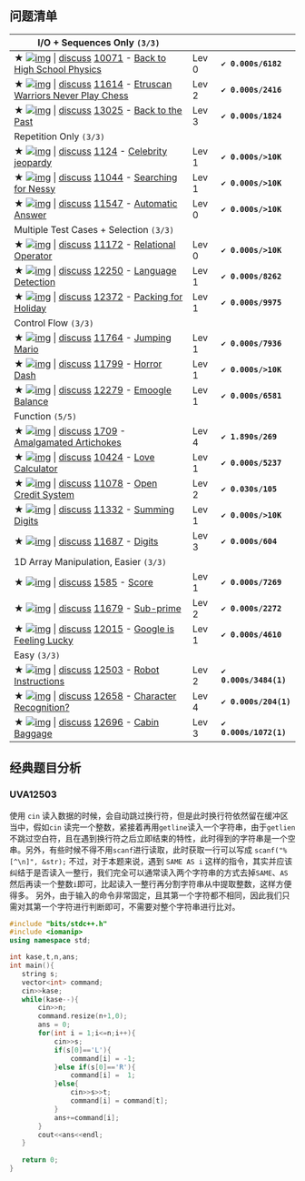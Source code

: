 ## 问题清单

| I/O + Sequences Only `(3/3)`                                 |       |                        |
| ------------------------------------------------------------ | ----- | ---------------------- |
| ★ [![img](https://uhunt.onlinejudge.org/images/udebug3.png)](https://www.udebug.com/UVa/10071) \| [discuss](http://onlinejudge.org/board/search.php?keywords=10071) [10071](http://uva.onlinejudge.org/external/100/10071.pdf) - [Back to High School Physics](http://onlinejudge.org/index.php?option=com_onlinejudge&Itemid=8&category=24&page=show_problem&problem=1012) | Lev 0 | **`✔ 0.000s/6182`**    |
| ★ [![img](https://uhunt.onlinejudge.org/images/udebug3.png)](https://www.udebug.com/UVa/11614) \| [discuss](http://onlinejudge.org/board/search.php?keywords=11614) [11614](http://uva.onlinejudge.org/external/116/11614.pdf) - [Etruscan Warriors Never Play Chess](http://onlinejudge.org/index.php?option=com_onlinejudge&Itemid=8&category=24&page=show_problem&problem=2661) | Lev 2 | **`✔ 0.000s/2416`**    |
| ★ [![img](https://uhunt.onlinejudge.org/images/udebug3.png)](https://www.udebug.com/UVa/13025) \| [discuss](http://onlinejudge.org/board/search.php?keywords=13025) [13025](http://uva.onlinejudge.org/external/130/13025.pdf) - [Back to the Past](http://onlinejudge.org/index.php?option=com_onlinejudge&Itemid=8&category=24&page=show_problem&problem=4913) | Lev 3 | **`✔ 0.000s/1824`**    |
| Repetition Only `(3/3)`                                      |       |                        |
| ★ [![img](https://uhunt.onlinejudge.org/images/udebug3.png)](https://www.udebug.com/UVa/1124) \| [discuss](http://onlinejudge.org/board/search.php?keywords=1124) [1124](http://uva.onlinejudge.org/external/11/1124.pdf) - [Celebrity jeopardy](http://onlinejudge.org/index.php?option=com_onlinejudge&Itemid=8&category=24&page=show_problem&problem=3565) | Lev 1 | **`✔ 0.000s/>10K`**    |
| ★ [![img](https://uhunt.onlinejudge.org/images/udebug3.png)](https://www.udebug.com/UVa/11044) \| [discuss](http://onlinejudge.org/board/search.php?keywords=11044) [11044](http://uva.onlinejudge.org/external/110/11044.pdf) - [Searching for Nessy](http://onlinejudge.org/index.php?option=com_onlinejudge&Itemid=8&category=24&page=show_problem&problem=1985) | Lev 1 | **`✔ 0.000s/>10K`**    |
| ★ [![img](https://uhunt.onlinejudge.org/images/udebug3.png)](https://www.udebug.com/UVa/11547) \| [discuss](http://onlinejudge.org/board/search.php?keywords=11547) [11547](http://uva.onlinejudge.org/external/115/11547.pdf) - [Automatic Answer](http://onlinejudge.org/index.php?option=com_onlinejudge&Itemid=8&category=24&page=show_problem&problem=2542) | Lev 0 | **`✔ 0.000s/>10K`**    |
| Multiple Test Cases + Selection `(3/3)`                      |       |                        |
| ★ [![img](https://uhunt.onlinejudge.org/images/udebug3.png)](https://www.udebug.com/UVa/11172) \| [discuss](http://onlinejudge.org/board/search.php?keywords=11172) [11172](http://uva.onlinejudge.org/external/111/11172.pdf) - [Relational Operator](http://onlinejudge.org/index.php?option=com_onlinejudge&Itemid=8&category=24&page=show_problem&problem=2113) | Lev 0 | **`✔ 0.000s/>10K`**    |
| ★ [![img](https://uhunt.onlinejudge.org/images/udebug3.png)](https://www.udebug.com/UVa/12250) \| [discuss](http://onlinejudge.org/board/search.php?keywords=12250) [12250](http://uva.onlinejudge.org/external/122/12250.pdf) - [Language Detection](http://onlinejudge.org/index.php?option=com_onlinejudge&Itemid=8&category=24&page=show_problem&problem=3402) | Lev 1 | **`✔ 0.000s/8262`**    |
| ★ [![img](https://uhunt.onlinejudge.org/images/udebug3.png)](https://www.udebug.com/UVa/12372) \| [discuss](http://onlinejudge.org/board/search.php?keywords=12372) [12372](http://uva.onlinejudge.org/external/123/12372.pdf) - [Packing for Holiday](http://onlinejudge.org/index.php?option=com_onlinejudge&Itemid=8&category=24&page=show_problem&problem=3794) | Lev 1 | **`✔ 0.000s/9975`**    |
| Control Flow `(3/3)`                                         |       |                        |
| ★ [![img](https://uhunt.onlinejudge.org/images/udebug3.png)](https://www.udebug.com/UVa/11764) \| [discuss](http://onlinejudge.org/board/search.php?keywords=11764) [11764](http://uva.onlinejudge.org/external/117/11764.pdf) - [Jumping Mario](http://onlinejudge.org/index.php?option=com_onlinejudge&Itemid=8&category=24&page=show_problem&problem=2864) | Lev 1 | **`✔ 0.000s/7936`** |
| ★ [![img](https://uhunt.onlinejudge.org/images/udebug3.png)](https://www.udebug.com/UVa/11799) \| [discuss](http://onlinejudge.org/board/search.php?keywords=11799) [11799](http://uva.onlinejudge.org/external/117/11799.pdf) - [Horror Dash](http://onlinejudge.org/index.php?option=com_onlinejudge&Itemid=8&category=24&page=show_problem&problem=2899) | Lev 1 | **`✔ 0.000s/>10K`**    |
| ★ [![img](https://uhunt.onlinejudge.org/images/udebug3.png)](https://www.udebug.com/UVa/12279) \| [discuss](http://onlinejudge.org/board/search.php?keywords=12279) [12279](http://uva.onlinejudge.org/external/122/12279.pdf) - [Emoogle Balance](http://onlinejudge.org/index.php?option=com_onlinejudge&Itemid=8&category=24&page=show_problem&problem=3431) | Lev 1 | **`✔ 0.000s/6581`**    |
| Function `(5/5)`                                             |       |                        |
| ★ [![img](https://uhunt.onlinejudge.org/images/udebug3.png)](https://www.udebug.com/UVa/1709) \| [discuss](http://onlinejudge.org/board/search.php?keywords=1709) [1709](http://uva.onlinejudge.org/external/17/1709.pdf) - [Amalgamated Artichokes](http://onlinejudge.org/index.php?option=com_onlinejudge&Itemid=8&category=24&page=show_problem&problem=4782) | Lev 4 | **`✔ 1.890s/269`**     |
| ★ [![img](https://uhunt.onlinejudge.org/images/udebug3.png)](https://www.udebug.com/UVa/10424) \| [discuss](http://onlinejudge.org/board/search.php?keywords=10424) [10424](http://uva.onlinejudge.org/external/104/10424.pdf) - [Love Calculator](http://onlinejudge.org/index.php?option=com_onlinejudge&Itemid=8&category=24&page=show_problem&problem=1365) | Lev 1 | **`✔ 0.000s/5237`**    |
| ★ [![img](https://uhunt.onlinejudge.org/images/udebug3.png)](https://www.udebug.com/UVa/11078) \| [discuss](http://onlinejudge.org/board/search.php?keywords=11078) [11078](http://uva.onlinejudge.org/external/110/11078.pdf) - [Open Credit System](http://onlinejudge.org/index.php?option=com_onlinejudge&Itemid=8&category=24&page=show_problem&problem=2019) | Lev 2 | **`✔ 0.030s/105`**     |
| ★ [![img](https://uhunt.onlinejudge.org/images/udebug3.png)](https://www.udebug.com/UVa/11332) \| [discuss](http://onlinejudge.org/board/search.php?keywords=11332) [11332](http://uva.onlinejudge.org/external/113/11332.pdf) - [Summing Digits](http://onlinejudge.org/index.php?option=com_onlinejudge&Itemid=8&category=24&page=show_problem&problem=2307) | Lev 1 | **`✔ 0.000s/>10K`**    |
| ★ [![img](https://uhunt.onlinejudge.org/images/udebug3.png)](https://www.udebug.com/UVa/11687) \| [discuss](http://onlinejudge.org/board/search.php?keywords=11687) [11687](http://uva.onlinejudge.org/external/116/11687.pdf) - [Digits](http://onlinejudge.org/index.php?option=com_onlinejudge&Itemid=8&category=24&page=show_problem&problem=2734) | Lev 3 | **`✔ 0.000s/604`**     |
| 1D Array Manipulation, Easier `(3/3)`                        |       |                        |
| ★ [![img](https://uhunt.onlinejudge.org/images/udebug3.png)](https://www.udebug.com/UVa/1585) \| [discuss](http://onlinejudge.org/board/search.php?keywords=1585) [1585](http://uva.onlinejudge.org/external/15/1585.pdf) - [Score](http://onlinejudge.org/index.php?option=com_onlinejudge&Itemid=8&category=24&page=show_problem&problem=4460) | Lev 1 | **`✔ 0.000s/7269`**    |
| ★ [![img](https://uhunt.onlinejudge.org/images/udebug3.png)](https://www.udebug.com/UVa/11679) \| [discuss](http://onlinejudge.org/board/search.php?keywords=11679) [11679](http://uva.onlinejudge.org/external/116/11679.pdf) - [Sub-prime](http://onlinejudge.org/index.php?option=com_onlinejudge&Itemid=8&category=24&page=show_problem&problem=2726) | Lev 2 | **`✔ 0.000s/2272`**    |
| ★ [![img](https://uhunt.onlinejudge.org/images/udebug3.png)](https://www.udebug.com/UVa/12015) \| [discuss](http://onlinejudge.org/board/search.php?keywords=12015) [12015](http://uva.onlinejudge.org/external/120/12015.pdf) - [Google is Feeling Lucky](http://onlinejudge.org/index.php?option=com_onlinejudge&Itemid=8&category=24&page=show_problem&problem=3166) | Lev 1 | **`✔ 0.000s/4610`** |
| Easy `(3/3)`                                                 |       |                        |
| ★ [![img](https://uhunt.onlinejudge.org/images/udebug3.png)](https://www.udebug.com/UVa/12503) \| [discuss](http://onlinejudge.org/board/search.php?keywords=12503) [12503](http://uva.onlinejudge.org/external/125/12503.pdf) - [Robot Instructions](http://onlinejudge.org/index.php?option=com_onlinejudge&Itemid=8&category=24&page=show_problem&problem=3947) | Lev 2 | **`✔ 0.000s/3484(1)`** |
| ★ [![img](https://uhunt.onlinejudge.org/images/udebug3.png)](https://www.udebug.com/UVa/12658) \| [discuss](http://onlinejudge.org/board/search.php?keywords=12658) [12658](http://uva.onlinejudge.org/external/126/12658.pdf) - [Character Recognition?](http://onlinejudge.org/index.php?option=com_onlinejudge&Itemid=8&category=24&page=show_problem&problem=4396) | Lev 4 | **`✔ 0.000s/204(1)`**  |
| ★ [![img](https://uhunt.onlinejudge.org/images/udebug3.png)](https://www.udebug.com/UVa/12696) \| [discuss](http://onlinejudge.org/board/search.php?keywords=12696) [12696](http://uva.onlinejudge.org/external/126/12696.pdf) - [Cabin Baggage](http://onlinejudge.org/index.php?option=com_onlinejudge&Itemid=8&category=24&page=show_problem&problem=4434) | Lev 3 | **`✔ 0.000s/1072(1)`** |



## 经典题目分析


### UVA12503

使用 `cin` 读入数据的时候，会自动跳过换行符，但是此时换行符依然留在缓冲区当中，假如`cin` 读完一个整数，紧接着再用`getline`读入一个字符串，由于`getlien`不跳过空白符，且在遇到换行符之后立即结束的特性，此时得到的字符串是一个空串。另外，有些时候不得不用`scanf`进行读取，此时获取一行可以写成 `scanf("%[^\n]", &str);` 不过，对于本题来说，遇到 `SAME AS i` 这样的指令，其实并应该纠结于是否读入一整行，我们完全可以通常读入两个字符串的方式去掉`SAME`、`AS` 然后再读一个整数`i`即可，比起读入一整行再分割字符串从中提取整数，这样方便得多。
 另外，由于输入的命令非常固定，且其第一个字符都不相同，因此我们只需对其第一个字符进行判断即可，不需要对整个字符串进行比对。
 ```C++
 #include "bits/stdc++.h"
#include <iomanip>
using namespace std;

int kase,t,n,ans;
int main(){
    string s;
    vector<int> command;
    cin>>kase;
    while(kase--){
        cin>>n;
        command.resize(n+1,0);
        ans = 0;
        for(int i = 1;i<=n;i++){
            cin>>s;
            if(s[0]=='L'){
                command[i] = -1;
            }else if(s[0]=='R'){
                command[i] =  1;
            }else{
                cin>>s>>t;
                command[i] = command[t];
            }
            ans+=command[i];
        }
        cout<<ans<<endl;
    }
    
    return 0;    
}
 ```
